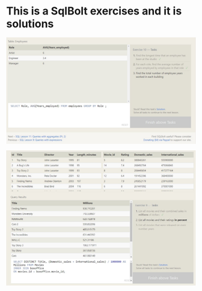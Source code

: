 # This is a SqlBolt exercises and it is solutions

![alt text](https://github.com/barisdevjs/sql-exercises/blob/main/SQLBolt/assets/102.jpg)

![alt text](https://github.com/barisdevjs/sql-exercises/blob/main/SQLBolt/assets/91.jpg)




 
